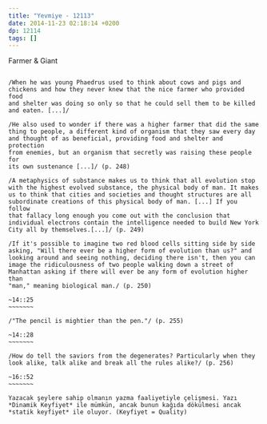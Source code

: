 ```yaml
---
title: "Yevmiye - 12113"
date: 2014-11-23 02:18:14 +0200
dp: 12114
tags: []
---
```


Farmer & Giant
~~~~~~~~~~~~~~

/When he was young Phaedrus used to think about cows and pigs and
chickens and how they never knew that the nice farmer who provided food
and shelter was doing so only so that he could sell them to be killed
and eaten. [...]/

/He also used to wonder if there was a higher farmer that did the same
thing to people, a different kind of organism that they saw every day
and thought of as beneficial, providing food and shelter and protection
from enemies, but an organism that secretly was raising these people for
its own sustenance [...]/ (p. 248)

/A metaphysics of substance makes us to think that all evolution stop
with the highest evolved substance, the physical body of man. It makes
us to think that cities and societies and thought structures are all
subordinate creations of this physical body of man. [...] If you follow
that fallacy long enough you come out with the conclusion that
individual electrons contain the intelligence needed to build New York
City all by themselves.[...]/ (p. 249)

/If it's possible to imagine two red blood cells sitting side by side
asking, "Will there ever be a higher form of evolution than us?" and
looking around and seeing nothing, deciding there isn't, then you can
image the ridiculousness of two people walking down a street of
Manhattan asking if there will ever be any form of evolution higher than
"man," meaning biological man./ (p. 250)

~14::25
~~~~~~~

/"The pencil is mightier than the pen."/ (p. 255)

~14::28
~~~~~~~

/How do tell the saviors from the degenerates? Particularly when they
look alike, talk alike and break all the rules alike?/ (p. 256)

~16::52
~~~~~~~

Yazacak şeylere sahip olmanın yazma faaliyetiyle çelişmesi. Yazı
*Dinamik Keyfiyet* ile mümkün, ancak bunun kağıda dökülmesi ancak
*statik keyfiyet* ile oluyor. (Keyfiyet = Quality)

